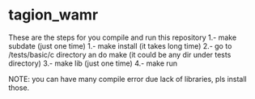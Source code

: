 # tagion_wamr
These are the steps for you compile and run this repository 
1.- make subdate (just one time)
1.- make install (it takes long time)
2.- go to /tests/basic/c directory an do make (it could be any dir under tests directory) 
3.- make lib (just one time)
4.- make run

NOTE: you can have many compile error due lack of libraries, pls install those.
